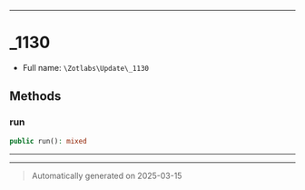 ***

# _1130





* Full name: `\Zotlabs\Update\_1130`




## Methods


### run



```php
public run(): mixed
```












***


***
> Automatically generated on 2025-03-15
